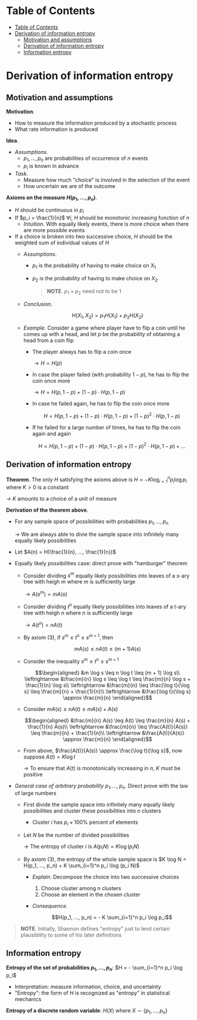 <!-- TOC titleSize:1 tabSpaces:2 depthFrom:1 depthTo:6 withLinks:1 updateOnSave:1 orderedList:0 skip:0 title:1 charForUnorderedList:* -->
# Table of Contents
- [Table of Contents](#table-of-contents)
- [Derivation of information entropy](#derivation-of-information-entropy)
  - [Motivation and assumptions](#motivation-and-assumptions)
  - [Derivation of information entropy](#derivation-of-information-entropy-1)
  - [Information entropy](#information-entropy)
<!-- /TOC -->

# Derivation of information entropy
## Motivation and assumptions
**Motivation**. 
* How to measure the information produced by a stochastic process
* What rate information is produced

**Idea**.
* *Assumptions*.
    * $p_1, ..., p_n$ are probabilities of occurrence of $n$ events
    * $p_i$ is known in advance
* *Task*.
    * Measure how much "choice" is involved in the selection of the event
    * How uncertain we are of the outcome

**Axioms on the measure $H(p_1, ..., p_n)$**.
* $H$ should be continuous in $p_i$
* If $p_i = \frac{1}{n}$ $\forall i$, $H$ should be monotonic increasing function of $n$
    * *Intuition*. With equally likely events, there is more choice when there are more possible events
* If a choice is broken into two successive choice, $H$ should be the weighted sum of individual values of $H$
    * *Assumptions*.
        * $p_1$ is the probability of having to make choice on $X_1$
        * $p_2$ is the probability of having to make choice on $X_2$

            >**NOTE**. $p_1 + p_2$ need not to be $1$
    
    * *Conclusion*. 
        
        $$H(X_1, X_2) = p_1 H(X_1) + p_2 H(X_2)$$
    
    * *Example*. Consider a game where player have to flip a coin until he comes up with a head, and let $p$ be the probability of obtaining a head from a coin flip
        * The player always has to flip a coin once

            $\to H = H(p)$
        * In case the player failed (with probability $1 - p$), he has to flip the coin once more

            $\to H = H(p, 1-p) + (1 - p) \cdot H(p, 1-p)$
        * In case he failed again, he has to flip the coin once more

            $$H = H(p, 1-p) + (1 - p) \cdot H(p, 1-p) + (1 - p)^2 \cdot H(p, 1-p)$$
        
        * If he failed for a large number of times, he has to flip the coin again and again

            $$H = H(p, 1-p) + (1 - p) \cdot H(p, 1-p) + (1 - p)^2 \cdot H(p, 1-p) + \dots$$

## Derivation of information entropy
**Theorem**. The only $H$ satisfying the axioms above is $H = -K \log_{i=1}^n p_i \log p_i$ where $K > 0$ is a constant
    
$\to$ $K$ amounts to a choice of a unit of measure

**Derivation of the theorem above**.
* For any sample space of possibilities with probabilities $p_1, ..., p_n$

    $\to$ We are always able to divie the sample space into infinitely  many equally likely possibilities 
* Let $A(n) = H(\frac{1}{n}, ..., \frac{1}{n})$
* Equally likely possibilities case: direct prove with "hamburger" theorem
    * Consider dividing $s^m$ equally likely possibilities into leaves of a $s$-ary tree with heigh $m$ where $m$ is sufficiently large

        $\to A(s^m) = m A(s)$
    * Consider dividing $t^n$ equally likely possibilities into leaves of a $t$-ary tree with heigh $n$ where $n$ is sufficiently large

        $\to A(t^n) = n A(t)$
    * By axiom (3), if $s^m \leq t^n \leq s^{m+1}$, then
    
        $$m A(s) \leq n A(t) \leq (m + 1) A(s)$$
    
    * Consider the inequality $s^m \leq t^n \leq s^{m+1}$
        
        $$\begin{aligned}
        &m \log s \leq n \log t \leq (m + 1) \log s\\
        \leftrightarrow &\frac{m}{n} \log s \leq \log t \leq \frac{m}{n} \log s + \frac{1}{n} \log s\\
        \leftrightarrow &\frac{m}{n} \leq \frac{\log t}{\log s} \leq \frac{m}{n} + \frac{1}{n}\\
        \leftrightarrow &\frac{\log t}{\log s} \approx \frac{m}{n}
        \end{aligned}$$
    
    * Consider $m A(s) \leq n A(t) \leq m A(s) + A(s)$
        
        $$\begin{aligned}
        &\frac{m}{n} A(s) \leq A(t) \leq \frac{m}{n} A(s) + \frac{1}{n} A(s)\\
        \leftrightarrow &\frac{m}{n} \leq \frac{A(t)}{A(s)} \leq \frac{m}{n} + \frac{1}{n}\\
        \leftrightarrow &\frac{A(t)}{A(s)} \approx \frac{m}{n}
        \end{aligned}$$
    * From above, $\frac{A(t)}{A(s)} \approx \frac{\log t}{\log s}$, now suppose $A(t) = K \log t$

        $\to$ To ensure that $A(t)$ is monotonically increasing in $n$, $K$ must be positive
* *General case of arbitrary probability $p_1, ..., p_n$*. Direct prove with the law of large numbers
    * First divide the sample space into infinitely many equally likely possibilities and cluster these possibilities into $n$ clusters
        * Cluster $i$ has $p_i \times 100\%$ percent of elements
    * Let $N$ be the number of divided possibilities
        
        $\to$ The entropy of cluster $i$ is $A(p_i N) = K \log (p_i N)$
    * By axiom (3), the entropy of the whole sample space is $K \log N = H(p_1, ..., p_n) + K \sum_{i=1}^n p_i \log (p_i N)$
        * *Explain*. Decompose the choice into two successive choices
            1. Choose cluster among $n$ clusters
            2. Choose an element in the chosen cluster
        * *Consequence*. 
            
            $$H(p_1, ..., p_n) = - K \sum_{i=1}^n p_i \log p_i$$

>**NOTE**. Initially, Shannon defines "entropy" just to lend certain plausibility to some of his later definitions

## Information entropy
**Entropy of the set of probabilities $p_1, ..., p_n$**: $H = - \sum_{i=1}^n p_i \log p_i$
* Interpretation: measure information, choice, and uncertainty
* "Entropy": the form of $H$ is recognized as "entropy" in statistical mechanics

**Entropy of a discrete random variable**: $H(X)$ where $X \sim \{p_1, ..., p_n\}$